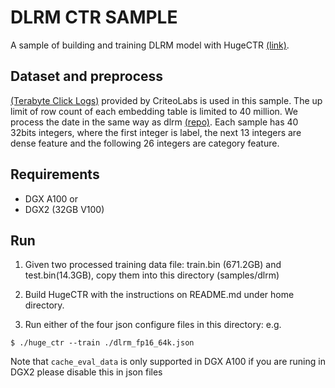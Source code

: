 # DLRM CTR SAMPLE #
A sample of building and training DLRM model with HugeCTR [(link)](https://ai.facebook.com/blog/dlrm-an-advanced-open-source-deep-learning-recommendation-model/).

## Dataset and preprocess ##
[(Terabyte Click Logs)](https://labs.criteo.com/2013/12/download-terabyte-click-logs/) provided by CriteoLabs is used in this sample. The up limit of row count of each embedding table is limited to 40 million.
We process the date in the same way as dlrm [(repo)](https://github.com/facebookresearch/dlrm#benchmarking). Each sample has 40 32bits integers, where the first integer is label,
the next 13 integers are dense feature and the following 26 integers are category feature.

## Requirements ##
* DGX A100 or
* DGX2 (32GB V100)


## Run ##
1. Given two processed training data file: train.bin (671.2GB) and test.bin(14.3GB), copy them into this directory (samples/dlrm)

2. Build HugeCTR with the instructions on README.md under home directory.

3. Run either of the four json configure files in this directory: e.g.
```shell
$ ./huge_ctr --train ./dlrm_fp16_64k.json
```

Note that `cache_eval_data` is only supported in DGX A100 if you are runing in DGX2 please disable this in json files


